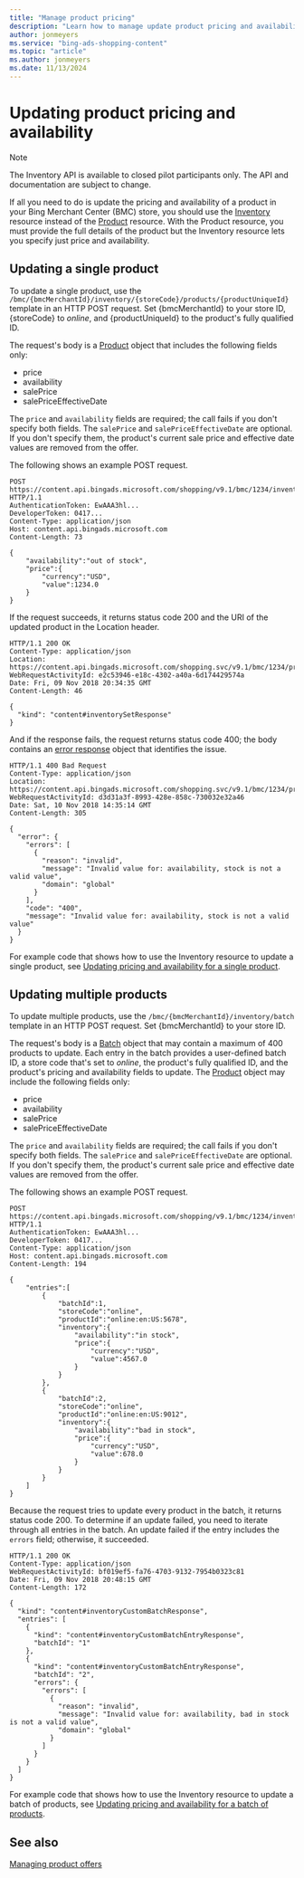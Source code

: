 ```yaml
---
title: "Manage product pricing"
description: "Learn how to manage update product pricing and availability."
author: jonmeyers
ms.service: "bing-ads-shopping-content"
ms.topic: "article"
ms.author: jonmeyers
ms.date: 11/13/2024
---
```


# Updating product pricing and availability

> [!NOTE]
> The Inventory API is available to closed pilot participants only. The API and documentation are subject to change.

If all you need to do is update the pricing and availability of a product in your Bing Merchant Center (BMC) store, you should use the [Inventory](inventory-resource.md) resource instead of the [Product](products-resource.md) resource. With the Product resource, you must provide the full details of the product but the Inventory resource lets you specify just price and availability.

## Updating a single product

To update a single product, use the `/bmc/{bmcMerchantId}/inventory/{storeCode}/products/{productUniqueId}` template in an HTTP POST request. Set {bmcMerchantId} to your store ID, {storeCode} to *online*, and {productUniqueId} to the product's fully qualified ID.

The request's body is a [Product](inventory-resource.md#product) object that includes the following fields only:

- price
- availability
- salePrice
- salePriceEffectiveDate

The `price` and `availability` fields are required; the call fails if you don't specify both fields. The `salePrice` and `salePriceEffectiveDate` are optional. If you don't specify them, the product's current sale price and effective date values are removed from the offer.

The following shows an example POST request.

```
POST https://content.api.bingads.microsoft.com/shopping/v9.1/bmc/1234/inventory/online/products/online:en:US:5678 HTTP/1.1
AuthenticationToken: EwAAA3hl...
DeveloperToken: 0417...
Content-Type: application/json
Host: content.api.bingads.microsoft.com
Content-Length: 73

{
    "availability":"out of stock",
    "price":{
        "currency":"USD",
        "value":1234.0
    }
}
```

If the request succeeds, it returns status code 200 and the URI of the updated product in the Location header. 

```
HTTP/1.1 200 OK
Content-Type: application/json
Location: https://content.api.bingads.microsoft.com/shopping.svc/v9.1/bmc/1234/products/online:en:US:5678
WebRequestActivityId: e2c53946-e18c-4302-a40a-6d174429574a
Date: Fri, 09 Nov 2018 20:34:35 GMT
Content-Length: 46

{
  "kind": "content#inventorySetResponse"
}
```

And if the response fails, the request returns status code 400; the body contains an [error response](inventory-resource.md#errorresponse) object that identifies the issue.

```
HTTP/1.1 400 Bad Request
Content-Type: application/json
Location: https://content.api.bingads.microsoft.com/shopping.svc/v9.1/bmc/1234/products/online:en:US:5678
WebRequestActivityId: d3d31a3f-8993-428e-858c-730032e32a46
Date: Sat, 10 Nov 2018 14:35:14 GMT
Content-Length: 305

{
  "error": {
    "errors": [
      {
        "reason": "invalid",
        "message": "Invalid value for: availability, stock is not a valid value",
        "domain": "global"
      }
    ],
    "code": "400",
    "message": "Invalid value for: availability, stock is not a valid value"
  }
}
```

For example code that shows how to use the Inventory resource to update a single product, see [Updating pricing and availability for a single product](code-example-single-product-update.md).


## Updating multiple products

To update multiple products, use the `/bmc/{bmcMerchantId}/inventory/batch` template in an HTTP POST request. Set {bmcMerchantId} to your store ID.

The request's body is a [Batch](inventory-resource.md#batch) object that may contain a maximum of 400 products to update. Each entry in the batch provides a user-defined batch ID, a store code that's set to *online*, the product's fully qualified ID, and the product's pricing and availability fields to update. The [Product](inventory-resource.md#product) object may include the following fields only: 

- price
- availability
- salePrice
- salePriceEffectiveDate

The `price` and `availability` fields are required; the call fails if you don't specify both fields. The `salePrice` and `salePriceEffectiveDate` are optional. If you don't specify them, the product's current sale price and effective date values are removed from the offer.

The following shows an example POST request.

```
POST https://content.api.bingads.microsoft.com/shopping/v9.1/bmc/1234/inventory/batch HTTP/1.1
AuthenticationToken: EwAAA3hl...
DeveloperToken: 0417...
Content-Type: application/json
Host: content.api.bingads.microsoft.com
Content-Length: 194

{
    "entries":[
        {
            "batchId":1,
            "storeCode":"online",
            "productId":"online:en:US:5678",
            "inventory":{
                "availability":"in stock",
                "price":{
                    "currency":"USD",
                    "value":4567.0
                }
            }
        },
        {
            "batchId":2,
            "storeCode":"online",
            "productId":"online:en:US:9012",
            "inventory":{
                "availability":"bad in stock",
                "price":{
                    "currency":"USD",
                    "value":678.0
                }
            }
        }
    ]
}
```

Because the request tries to update every product in the batch, it returns status code 200. To determine if an update failed, you need to iterate through all entries in the batch. An update failed if the entry includes the `errors` field; otherwise, it succeeded.

```
HTTP/1.1 200 OK
Content-Type: application/json
WebRequestActivityId: bf019ef5-fa76-4703-9132-7954b0323c81
Date: Fri, 09 Nov 2018 20:48:15 GMT
Content-Length: 172

{
  "kind": "content#inventoryCustomBatchResponse",
  "entries": [
    {
      "kind": "content#inventoryCustomBatchEntryResponse",
      "batchId": "1"
    },
    {
      "kind": "content#inventoryCustomBatchEntryResponse",
      "batchId": "2",
      "errors": {
        "errors": [
          {
            "reason": "invalid",
            "message": "Invalid value for: availability, bad in stock is not a valid value",
            "domain": "global"
          }
        ]
      }
    }
  ]
}
```

For example code that shows how to use the Inventory resource to update a batch of products, see [Updating pricing and availability for a batch of products](code-example-batch-product-update.md).


## See also

[Managing product offers](manage-products.md)
